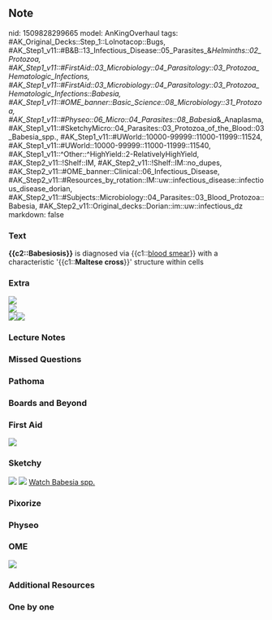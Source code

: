 ## Note
nid: 1509828299665
model: AnKingOverhaul
tags: #AK_Original_Decks::Step_1::Lolnotacop::Bugs, #AK_Step1_v11::#B&B::13_Infectious_Disease::05_Parasites_&_Helminths::02_Protozoa, #AK_Step1_v11::#FirstAid::03_Microbiology::04_Parasitology::03_Protozoa_Hematologic_Infections, #AK_Step1_v11::#FirstAid::03_Microbiology::04_Parasitology::03_Protozoa_Hematologic_Infections::Babesia, #AK_Step1_v11::#OME_banner::Basic_Science::08_Microbiology::31_Protozoa, #AK_Step1_v11::#Physeo::06_Micro::04_Parasites::08_Babesia_&_Anaplasma, #AK_Step1_v11::#SketchyMicro::04_Parasites::03_Protozoa_of_the_Blood::03_Babesia_spp., #AK_Step1_v11::#UWorld::10000-99999::11000-11999::11524, #AK_Step1_v11::#UWorld::10000-99999::11000-11999::11540, #AK_Step1_v11::^Other::^HighYield::2-RelativelyHighYield, #AK_Step2_v11::!Shelf::IM, #AK_Step2_v11::!Shelf::IM::no_dupes, #AK_Step2_v11::#OME_banner::Clinical::06_Infectious_Disease, #AK_Step2_v11::#Resources_by_rotation::IM::uw::infectious_disease::infectious_disease_dorian, #AK_Step2_v11::#Subjects::Microbiology::04_Parasites::03_Blood_Protozoa::Babesia, #AK_Step2_v11::Original_decks::Dorian::im::uw::infectious_dz
markdown: false

### Text
<b>{{c2::Babesiosis}}</b> is diagnosed via {{c1::<u>blood
smear</u>}} with a characteristic '{{c1::<b>Maltese cross</b>}}'
structure within cells

### Extra
<div><img src="paste-34930969018747.jpg" draggable="false"></div>
<div><img src="paste-34419867910259.jpg" draggable=
"false"></div><img src="paste-33981781246431.jpg" draggable=
"false"><img src="paste-34007551050212.jpg" draggable="false">

### Lecture Notes


### Missed Questions


### Pathoma


### Boards and Beyond


### First Aid
<img src="tmp6qmjdzjg.png">

### Sketchy
<img src="Screen%20Shot%202019-10-29%20at%208.20.26%20AM.png">
<img src="Screen%20Shot%202019-10-29%20at%208.20.33%20AM.png">
<a href=
"https://dashboard.sketchy.com/study/medical/courses/medical-microbiology/units/medical-microbiology-parasites/videos/medical-microbiology-parasites-protozoa-of-the-blood-babesia-spp?utm_source=anki&utm_medium=partnership&utm_campaign=february_update&utm_content=medical">
Watch Babesia spp.</a>

### Pixorize


### Physeo


### OME
<div class="ome-widget">
  <a href=
  "https://onlinemeded.org/spa/microbiology/protozoa/acquire?ref=anki">
  <img src="_OME_AnkiFlashcards_Lesson_6.png"></a>
</div>

### Additional Resources


### One by one

